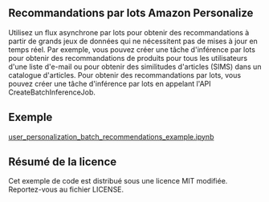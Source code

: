 Recommandations par lots Amazon Personalize
---

Utilisez un flux asynchrone par lots pour obtenir des recommandations à partir de grands jeux de données qui ne nécessitent pas de mises à jour en temps réel. Par exemple, vous pouvez créer une tâche d'inférence par lots pour obtenir des recommandations de produits pour tous les utilisateurs d'une liste d'e-mail ou pour obtenir des similitudes d'articles (SIMS) dans un catalogue d'articles. Pour obtenir des recommandations par lots, vous pouvez créer une tâche d'inférence par lots en appelant l'API CreateBatchInferenceJob.

## Exemple

[user_personalization_batch_recommendations_example.ipynb](user_personalization_batch_recommendations_example.ipynb)

## Résumé de la licence

Cet exemple de code est distribué sous une licence MIT modifiée. Reportez-vous au fichier LICENSE.
